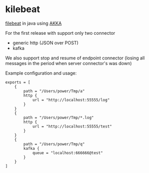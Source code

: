 # kilebeat
[filebeat](https://www.elastic.co/guide/en/beats/filebeat/current/filebeat-overview.html) in java using [AKKA](http://akka.io)

For the first release with support only two connector 
- generic http (JSON over POST)
- kafka 

We also support stop and resume of endpoint connector (losing all messages in the period when server connector's was down)

Example configuration and usage:
```
exports = [
    {
        path = "/Users/power/Tmp/a"
        http {
            url = "http://localhost:55555/log"
        }
    }
    {
        path = "/Users/power/Tmp/*.log"
        http {
            url = "http://localhost:55555/test"
        }
    }
    {
        path = "/Users/power/Tmp/q"
        kafka {
            queue = "localhost:666666@test"
        }
    }
]
```
